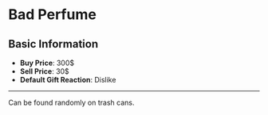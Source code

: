 # Bad Perfume

## Basic Information

- **Buy Price**: 300$
- **Sell Price**: 30$
- **Default Gift Reaction**: Dislike

---
Can be found randomly on trash cans.
